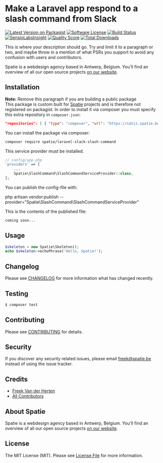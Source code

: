 # Make a Laravel app respond to a slash command from Slack

[![Latest Version on Packagist](https://img.shields.io/packagist/v/spatie/laravel-slack-slash-command.svg?style=flat-square)](https://packagist.org/packages/spatie/laravel-slack-slash-command)
[![Software License](https://img.shields.io/badge/license-MIT-brightgreen.svg?style=flat-square)](LICENSE.md)
[![Build Status](https://img.shields.io/travis/spatie/laravel-slack-slash-command/master.svg?style=flat-square)](https://travis-ci.org/spatie/laravel-slack-slash-command)
[![SensioLabsInsight](https://img.shields.io/sensiolabs/i/4c293b8a-4e83-4e72-b2ac-949497b92ae3.svg?style=flat-square)](https://insight.sensiolabs.com/projects/4c293b8a-4e83-4e72-b2ac-949497b92ae3)
[![Quality Score](https://img.shields.io/scrutinizer/g/spatie/laravel-slack-slash-command.svg?style=flat-square)](https://scrutinizer-ci.com/g/spatie/laravel-slack-slash-command)
[![Total Downloads](https://img.shields.io/packagist/dt/spatie/laravel-slack-slash-command.svg?style=flat-square)](https://packagist.org/packages/spatie/laravel-slack-slash-command)

This is where your description should go. Try and limit it to a paragraph or two, and maybe throw in a mention of what PSRs you support to avoid any confusion with users and contributors.

Spatie is a webdesign agency based in Antwerp, Belgium. You'll find an overview of all our open source projects [on our website](https://spatie.be/opensource).

## Installation

**Note:** Remove this paragraph if you are building a public package  
This package is custom built for [Spatie](https://spatie.be) projects and is therefore not registered on packagist. In order to install it via composer you must specify this extra repository in `composer.json`:

```json
"repositories": [ { "type": "composer", "url": "https://satis.spatie.be/" } ]
```

You can install the package via composer:

``` bash
composer require spatie/laravel-slack-slash-command
```

This service provider must be installed.

```php
// config/app.php
'providers' => [
    ...
    Spatie\SlashCommand\SlashCommandServiceProvider::class,
];
```

You can publish the config-file with:

php artisan vendor:publish --provider="Spatie\SlashCommand\SlashCommandServiceProvider"

This is the contents of the published file:

```php
coming soon...
```


## Usage

``` php
$skeleton = new Spatie\Skeleton();
echo $skeleton->echoPhrase('Hello, Spatie!');
```

## Changelog

Please see [CHANGELOG](CHANGELOG.md) for more information what has changed recently.

## Testing

``` bash
$ composer test
```

## Contributing

Please see [CONTRIBUTING](CONTRIBUTING.md) for details.

## Security

If you discover any security related issues, please email freek@spatie.be instead of using the issue tracker.

## Credits

- [Freek Van der Herten](https://github.com/freekmurze)
- [All Contributors](../../contributors)

## About Spatie
Spatie is a webdesign agency based in Antwerp, Belgium. You'll find an overview of all our open source projects [on our website](https://spatie.be/opensource).

## License

The MIT License (MIT). Please see [License File](LICENSE.md) for more information.
